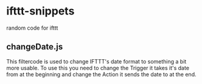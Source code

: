 # ifttt-snippets
random code for ifttt

## changeDate.js ##
This filtercode is used to change IFTTT's date format to something a bit more usable.
To use this you need to change the Trigger it takes it's date from at the beginning and change the Action it sends the date to at the end.

